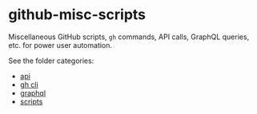 # github-misc-scripts

Miscellaneous GitHub scripts, `gh` commands, API calls, GraphQL queries, etc. for power user automation.

See the folder categories:
- [api](/api)
- [gh cli](gh-cli)
- [graphql](graphql)
- [scripts](scripts)
